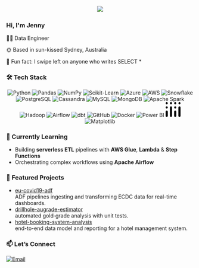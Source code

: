 <!-- Banner -->
<p align="center">
  <img src="https://capsule-render.vercel.app/api?type=waving&color=gradient&height=120&section=header&text=+Hello+World+!&fontSize=30&fontColor=grey" />
</p>

<!-- About -->
### Hi, I'm Jenny
👩‍💻 Data Engineer

🌞 Based in sun-kissed Sydney, Australia

🤔 Fun fact: I swipe left on anyone who writes SELECT *

### 🛠️ Tech Stack

<p align="center">
  <img src="https://raw.githubusercontent.com/simple-icons/simple-icons/develop/icons/python.svg" alt="Python" width="40" height="40" />
  <img src="https://raw.githubusercontent.com/simple-icons/simple-icons/develop/icons/pandas.svg" alt="Pandas" width="40" height="40" />
  <img src="https://raw.githubusercontent.com/simple-icons/simple-icons/develop/icons/numpy.svg" alt="NumPy" width="40" height="40" />
  <img src="https://raw.githubusercontent.com/simple-icons/simple-icons/develop/icons/scikitlearn.svg" alt="Scikit-Learn" width="40" height="40" />

  <img src="https://raw.githubusercontent.com/simple-icons/simple-icons/develop/icons/microsoftazure.svg" alt="Azure" width="40" height="40" />
  <img src="https://raw.githubusercontent.com/simple-icons/simple-icons/develop/icons/amazonaws.svg" alt="AWS" width="40" height="40" />
  <img src="https://raw.githubusercontent.com/simple-icons/simple-icons/develop/icons/snowflake.svg" alt="Snowflake" width="40" height="40" />

  <img src="https://raw.githubusercontent.com/simple-icons/simple-icons/develop/icons/postgresql.svg" alt="PostgreSQL" width="40" height="40" />
  <img src="https://raw.githubusercontent.com/simple-icons/simple-icons/develop/icons/cassandra.svg" alt="Cassandra" width="40" height="40" />
  <img src="https://raw.githubusercontent.com/simple-icons/simple-icons/develop/icons/mysql.svg" alt="MySQL" width="40" height="40" />
  <img src="https://raw.githubusercontent.com/simple-icons/simple-icons/develop/icons/mongodb.svg" alt="MongoDB" width="40" height="40" />

  <img src="https://raw.githubusercontent.com/simple-icons/simple-icons/develop/icons/apachespark.svg" alt="Apache Spark" width="40" height="40" />
  <img src="https://raw.githubusercontent.com/simple-icons/simple-icons/develop/icons/apachehadoop.svg" alt="Hadoop" width="40" height="40" />
  <img src="https://raw.githubusercontent.com/simple-icons/simple-icons/develop/icons/apacheairflow.svg" alt="Airflow" width="40" height="40" />
  <img src="https://raw.githubusercontent.com/simple-icons/simple-icons/develop/icons/dbt.svg" alt="dbt" width="40" height="40" />

  <img src="https://raw.githubusercontent.com/simple-icons/simple-icons/develop/icons/github.svg" alt="GitHub" width="40" height="40" />
  <img src="https://raw.githubusercontent.com/simple-icons/simple-icons/develop/icons/docker.svg" alt="Docker" width="40" height="40" />
  <img src="https://raw.githubusercontent.com/simple-icons/simple-icons/develop/icons/powerbi.svg" alt="Power BI" width="40" height="40" />
  <img src="https://raw.githubusercontent.com/simple-icons/simple-icons/develop/icons/plotly.svg" alt="Plotly" width="40" height="40" />
  <img src="https://raw.githubusercontent.com/simple-icons/simple-icons/develop/icons/matplotlib.svg" alt="Matplotlib" width="40" height="40" />
</p>


### 🚧 Currently Learning
- Building **serverless ETL** pipelines with **AWS Glue**, **Lambda** & **Step Functions**  
- Orchestrating complex workflows using **Apache Airflow**   

<!-- Featured Projects -->
### 💼 Featured Projects
- [eu-covid19-adf](https://github.com/itsannhienjoy/eu-covid19-adf)  
  ADF pipelines ingesting and transforming ECDC data for real-time dashboards.
- [drillhole-augrade-estimator](https://github.com/itsannhienjoy/drillhole-augrade-estimator)  
  automated gold‐grade analysis with unit tests.  
- [hotel-booking-system-analysis](https://github.com/itsannhienjoy/hotel-booking-system-analysis)  
  end-to-end data model and reporting for a hotel management system.  

### 📫 Let’s Connect 
[![Email](https://img.shields.io/badge/-Email-05122A?logo=gmail)](mailto:youremail@example.com)
